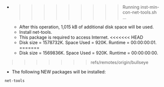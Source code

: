 * >>>>>>>>> Running inst-min-con-net-tools.sh ...
  * After this operation, 1,015 kB of additional disk space will be used.
  * Install net-tools.
  * This package is required to access Internet.
<<<<<<< HEAD
  * Disk size = 1578732K. Space Used = 920K. Runtime = 00:00:00:01.
=======
  * Disk size = 1569836K. Space Used = 920K. Runtime = 00:00:00:00.
>>>>>>> refs/remotes/origin/bullseye
  * The following NEW packages will be installed:
  ```bash
net-tools
  ```
